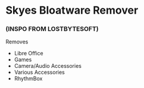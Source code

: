 # Skyes Bloatware Remover
### (INSPO FROM LOSTBYTESOFT)

Removes
 - Libre Office
 - Games
 - Camera/Audio Accessories
 - Various Accessories
 - RhythmBox
